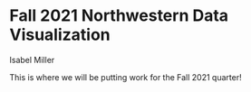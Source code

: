 # Fall 2021 Northwestern Data Visualization 

Isabel Miller

This is where we will be putting work for the Fall 2021 quarter!
